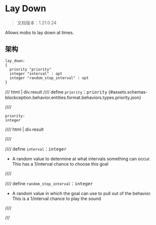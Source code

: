 # Lay Down

> 文档版本：1.21.0.24

Allows mobs to lay down at times.

## 架构

```mcschema
lay_down:
{
  priority "priority"
  integer "interval" : opt
  integer "random_stop_interval" : opt
}

```

/// html | div.result
//// define
`priority`：<samp>priority</samp> {#assets.schemas-blockception.behavior.entities.format.behaviors.types.priority.json}


////

```mcschema
priority:
integer

```

//// html | div.result

////



//// define
`interval`：<samp>integer</samp>

- A random value to determine at what intervals something can occur. This has a 1/interval chance to choose this goal


////


//// define
`random_stop_interval`：<samp>integer</samp>

- A random value in which the goal can use to pull out of the behavior. This is a 1/interval chance to play the sound


////


///

